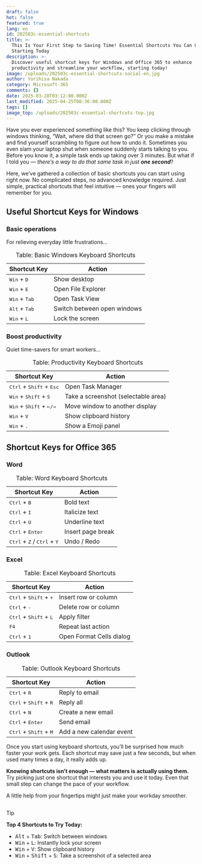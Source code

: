 ```yaml
---
draft: false
hot: false
featured: true
lang: en
id: 202503c-essential-shortcuts
title: >-
  This Is Your First Step to Saving Time! Essential Shortcuts You Can Use
  Starting Today 
description: >-
  Discover useful shortcut keys for Windows and Office 365 to enhance
  productivity and streamline your workflow, starting today! 
image: /uploads/202503c-essential-shortcuts-social-en.jpg
author: Yorihisa Nakada
category: Microsoft-365
comments: {}
date: 2025-03-28T03:12:00.000Z
last_modified: 2025-04-25T08:36:00.000Z
tags: []
image_top: /uploads/202503c-essential-shortcuts-top.jpg
---
```

Have you ever experienced something like this? You keep clicking through windows thinking, “Wait, where did that screen go?” Or you make a mistake and find yourself scrambling to figure out how to undo it. Sometimes you even slam your laptop shut when someone suddenly starts talking to you. Before you know it, a simple task ends up taking over 3 minutes. But what if I told you — _there’s a way to do that same task in just **one second**_? 

<!--more-->

Here, we’ve gathered a collection of basic shortcuts you can start using right now. 
No complicated steps, no advanced knowledge required. Just simple, practical shortcuts that feel intuitive — ones your fingers will remember for you. 

## Useful Shortcut Keys for Windows
### Basic operations 
For relieving everyday little frustrations...

<table class="not-prose w-full text-sm">
  <caption>
    Table: Basic Windows Keyboard Shortcuts
  </caption>
  <thead>
    <tr>
      <th>Shortcut Key</th>
      <th>Action</th>
    </tr>
  </thead>
  <tbody>
    <tr>
      <td><kbd>Win</kbd> + <kbd>D</kbd></td>
      <td>Show desktop</td>
    </tr>
    <tr>
      <td><kbd>Win</kbd> + <kbd>E</kbd></td>
      <td>Open File Explorer</td>
    </tr>
    <tr>
      <td><kbd>Win</kbd> + <kbd>Tab</kbd></td>
      <td>Open Task View</td>
    </tr>
    <tr>
      <td><kbd>Alt</kbd> + <kbd>Tab</kbd></td>
      <td>Switch between open windows</td>
    </tr>
    <tr>
      <td><kbd>Win</kbd> + <kbd>L</kbd></td>
      <td>Lock the screen</td>
    </tr>
  </tbody>
</table>

### Boost productivity 
Quiet time-savers for smart workers...

<table class="not-prose w-full text-sm">
  <caption>
    Table: Productivity Keyboard Shortcuts
  </caption>
  <thead>
    <tr>
      <th>Shortcut Key</th>
      <th>Action</th>
    </tr>
  </thead>
  <tbody>
    <tr>
      <td><kbd>Ctrl</kbd> + <kbd>Shift</kbd> + <kbd>Esc</kbd></td>
      <td>Open Task Manager</td>
    </tr>
    <tr>
      <td><kbd>Win</kbd> + <kbd>Shift</kbd> + <kbd>S</kbd></td>
      <td>Take a screenshot (selectable area)</td>
    </tr>
    <tr>
      <td><kbd>Win</kbd> + <kbd>Shift</kbd> + <kbd>←/→</kbd></td>
      <td>Move window to another display</td>
    </tr>
    <tr>
      <td><kbd>Win</kbd> + <kbd>V</kbd></td>
      <td>Show clipboard history</td>
    </tr>
    <tr>
      <td><kbd>Win</kbd> + <kbd>.</kbd></td>
      <td>Show a Emoji panel</td>
    </tr>
  </tbody>
</table>


## Shortcut Keys for Office 365 
### Word 

<table class="not-prose w-full text-sm">
  <caption>
    Table: Word Keyboard Shortcuts
  </caption>
  <thead>
    <tr>
      <th>Shortcut Key</th>
      <th>Action</th>
    </tr>
  </thead>
  <tbody>
    <tr>
      <td><kbd>Ctrl</kbd> + <kbd>B</kbd></td>
      <td>Bold text</td>
    </tr>
    <tr>
      <td><kbd>Ctrl</kbd> + <kbd>I</kbd></td>
      <td>Italicize text</td>
    </tr>
    <tr>
      <td><kbd>Ctrl</kbd> + <kbd>U</kbd></td>
      <td>Underline text</td>
    </tr>
    <tr>
      <td><kbd>Ctrl</kbd> + <kbd>Enter</kbd></td>
      <td>Insert page break</td>
    </tr>
    <tr>
      <td><kbd>Ctrl</kbd> + <kbd>Z</kbd> / <kbd>Ctrl</kbd> + <kbd>Y</kbd></td>
      <td>Undo / Redo</td>
    </tr>
  </tbody>
</table>

### Excel

<table class="not-prose w-full text-sm">
  <caption>
    Table: Excel Keyboard Shortcuts
  </caption>
  <thead>
    <tr>
      <th>Shortcut Key</th>
      <th>Action</th>
    </tr>
  </thead>
  <tbody>
    <tr>
      <td><kbd>Ctrl</kbd> + <kbd>Shift</kbd> + <kbd>+</kbd></td>
      <td>Insert row or column</td>
    </tr>
    <tr>
      <td><kbd>Ctrl</kbd> + <kbd>-</kbd></td>
      <td>Delete row or column</td>
    </tr>
    <tr>
      <td><kbd>Ctrl</kbd> + <kbd>Shift</kbd> + <kbd>L</kbd></td>
      <td>Apply filter</td>
    </tr>
    <tr>
      <td><kbd>F4</kbd></td>
      <td>Repeat last action</td>
    </tr>
    <tr>
      <td><kbd>Ctrl</kbd> + <kbd>1</kbd></td>
      <td>Open Format Cells dialog</td>
    </tr>
  </tbody>
</table>

### Outlook

<table class="not-prose w-full text-sm">
  <caption>
    Table: Outlook Keyboard Shortcuts
  </caption>
  <thead>
    <tr>
      <th>Shortcut Key</th>
      <th>Action</th>
    </tr>
  </thead>
  <tbody>
    <tr>
      <td><kbd>Ctrl</kbd> + <kbd>R</kbd></td>
      <td>Reply to email</td>
    </tr>
    <tr>
      <td><kbd>Ctrl</kbd> + <kbd>Shift</kbd> + <kbd>R</kbd></td>
      <td>Reply all</td>
    </tr>
    <tr>
      <td><kbd>Ctrl</kbd> + <kbd>N</kbd></td>
      <td>Create a new email</td>
    </tr>
    <tr>
      <td><kbd>Ctrl</kbd> + <kbd>Enter</kbd></td>
      <td>Send email</td>
    </tr>
    <tr>
      <td><kbd>Ctrl</kbd> + <kbd>Shift</kbd> + <kbd>M</kbd></td>
      <td>Add a new calendar event</td>
    </tr>
  </tbody>
</table>

Once you start using keyboard shortcuts, you’ll be surprised how much faster your work gets. Each shortcut may save just a few seconds, but when used many times a day, it really adds up. 

**Knowing shortcuts isn’t enough — what matters is actually using them.** 
Try picking just one shortcut that interests you and use it today. Even that small step can change the pace of your workflow. 

A little help from your fingertips might just make your workday smoother. 

![図形](data:image/png;base64,iVBORw0KGgoAAAANSUhEUgAAAAEAAAABCAYAAAAfFcSJAAAAAXNSR0IArs4c6QAAAARnQU1BAACxjwv8YQUAAAAJcEhZcwAADsMAAA7DAcdvqGQAAAANSURBVBhXY2BgYGAAAAAFAAGKM+MAAAAAAElFTkSuQmCC) 

> [!TIP] 
> **Top 4 Shortcuts to Try Today:**
> - <kbd>Alt</kbd> + <kbd>Tab</kbd>: Switch between windows 
> - <kbd>Win</kbd> + <kbd>L</kbd>: Instantly lock your screen 
> - <kbd>Win</kbd> + <kbd>V</kbd>: Show clipboard history
> - <kbd>Win</kbd> + <kbd>Shift</kbd> + <kbd>S</kbd>: Take a screenshot of a selected area  
>  <br>
